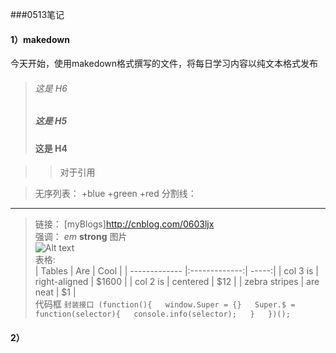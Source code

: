 ###0513笔记  

#### 1）makedown
今天开始，使用makedown格式撰写的文件，将每日学习内容以纯文本格式发布 
>###### 这是 H6
>##### 这是 H5
>#### 这是 H4 

>>对于引用   

>无序列表：
+blue
+green
+red
>分割线：
***
>链接：
[myBlogs]http://cnblog.com/0603ljx  
>强调：
_em_
__strong__
>图片  
![Alt text](/path/to/img.jpg)  
>表格:  
| Tables        | Are           | Cool  |
| ------------- |:-------------:| -----:|
| col 3 is      | right-aligned | $1600 |
| col 2 is      | centered      |   $12 |
| zebra stripes | are neat      |    $1 |  
>代码框
 `封装接口
 	(function(){  
 		window.Super = {}  
 		Super.$ = function(selector){  
 			console.info(selector);  
 		}  
 	})();` 

#### 2）